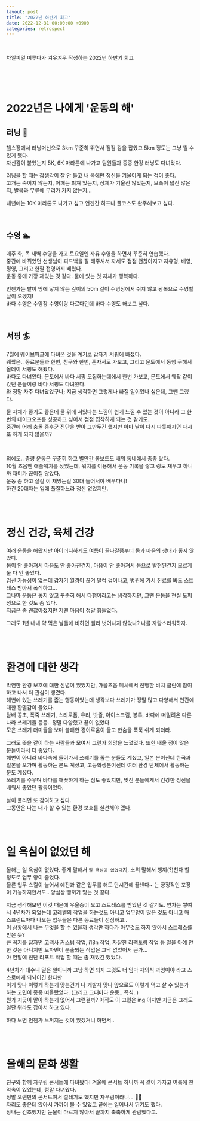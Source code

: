 ```yaml
---
layout: post
title: "2022년 하반기 회고"
date: 2022-12-31 00:00:00 +0900
categories: retrospect
---
```


<br />

차일피일 미루다가 겨우겨우 작성하는 2022년 하반기 회고

<br /><br /><br />

# 2022년은 나에게 '운동의 해'

## 러닝 🏃

헬스장에서 러닝머신으로 3km 꾸준히 뛰면서 점점 감을 잡았고 5km 정도는 그냥 뛸 수 있게 됐다.  
자신감이 붙었는지 5K, 6K 마라톤에 나가고 팀원들과 종종 한강 러닝도 다녀왔다.

러닝을 할 때는 잡생각이 잘 안 들고 내 몸에만 정신을 기울이게 되는 점이 좋다.  
고개는 숙이지 않는지, 어깨는 펴져 있는지, 상체가 기울진 않았는지, 보폭이 넓진 않은지, 발목과 무릎에 무리가 가지 않는지...

내년에는 10K 마라톤도 나가고 싶고 언젠간 하프나 풀코스도 완주해보고 싶다.

<br />

## 수영 🏊

매주 화, 목 새벽 수영을 가고 토요일엔 자유 수영을 하면서 꾸준히 연습했다.  
중간에 바뀌었던 선생님이 피드백을 잘 해주셔서 자세도 점점 괜찮아지고 자유형, 배영, 평영, 그리고 한팔 접영까지 배웠다.  
운동 중에 가장 재밌는 것 같다. 물에 있는 것 자체가 행복하다.

언젠가는 발이 땅에 닿지 않는 깊이의 50m 길이 수영장에서 쉬지 않고 왕복으로 수영할 날이 오겠지!  
바다 수영은 수영장 수영이랑 다르다던데 바다 수영도 해보고 싶다.

<br />

## 서핑 🏄

7월에 웨이브파크에 다녀온 것을 계기로 갑자기 서핑에 빠졌다.  
웨팤은.. 동료분들과 한번, 친구와 한번, 혼자서도 가보고, 그리고 문토에서 동행 구해서 올데이 서핑도 해봤다.  
바다도 다녀왔다. 문토에서 바다 서핑 모집하는데에서 한번 가보고, 문토에서 웨팤 같이 갔던 분들이랑 바다 서핑도 다녀왔다.  
와 정말 자주 다녀왔었구나; 지금 생각하면 그렇게나 빠질 일이었나 싶은데, 그땐 그랬다.

물 자체가 좋기도 좋은데 물 위에 서있다는 느낌이 쉽게 느낄 수 있는 것이 아니라 그 한번의 테이크오프를 성공하고 싶어서 점점 집착하게 되는 것 같기도..  
중간에 어깨 충돌 증후군 진단을 받아 그만두긴 했지만 아마 날이 다시 따듯해지면 다시 또 하게 되지 않을까?

<br />

외에도.. 중량 운동은 꾸준히 하고 별안간 롱보드도 배워 동네에서 종종 탔다.  
10월 즈음엔 애플워치를 샀었는데, 워치를 이용해서 운동 기록을 쌓고 링도 채우고 하니까 재미가 끊이질 않았다.  
운동 좀 하고 살걸 이 재밌는걸 30대 들어서야 배우다니!  
하긴 20대때는 입에 풀칠하느라 정신 없었지만.

<br />
<br />

# 정신 건강, 육체 건강

여러 운동을 해왔지만 아이러니하게도 여름이 끝나갈쯤부터 몸과 마음의 상태가 좋지 않았다.  
몸이 안 좋아져서 마음도 안 좋아진건지, 마음이 안 좋아져서 몸으로 발현된건지 모르게 둘 다 안 좋았다.  
임신 가능성이 없는데 갑자기 월경이 끊겨 덜컥 겁이나고, 병원에 가서 진료를 봐도 스트레스 받아서 폭식하고...  
그나마 운동은 놓지 않고 꾸준히 해서 다행이라고는 생각하지만, 그땐 운동을 현실 도피성으로 한 것도 좀 있다.  
지금은 좀 괜찮아졌지만 저땐 마음이 정말 힘들었다.

그래도 1년 내내 약 먹은 날들에 비하면 빨리 벗어나지 않았나? 나를 자랑스러워하자.

<br />
<br />

# 환경에 대한 생각

막연한 환경 보호에 대한 신념이 있었지만, 가을즈음 페셰에서 진행한 비치 클린에 참여하고 나서 더 관심이 생겼다.  
해변에 있는 쓰레기를 줍는 행동이었는데 생각보다 쓰레기가 정말 많고 다양해서 인간에 대한 환멸감이 들었다.  
담배 꽁초, 폭죽 쓰레기, 스티로폼, 유리, 밧줄, 아이스크림, 봉투, 바다에 떠밀려온 다른 나라 쓰레기들 등등.. 정말 다양했고 끝이 없었다.  
모은 쓰레기 더미들을 보며 불쾌한 경이로움이 들고 한숨을 푹푹 쉬게 되더라.

그래도 뜻을 같이 하는 사람들과 모여서 그런가 희망을 느꼈었다. 또한 배울 점이 많은 분들이라서 더 좋았다.  
해변이 아니라 바다속에 들어가서 쓰레기를 줍는 분들도 계셨고, 일본 분이신데 한국과 일본을 오가며 활동하는 분도 계셨고, 고등학생분이신데 여러 환경 단체에서 활동하는 분도 계셨다.  
쓰레기를 주우며 바다를 깨끗하게 하는 점도 좋았지만, 멋진 분들에게서 건강한 정신을 배워서 좋았던 활동이었다.

날이 풀리면 또 참여하고 싶다.  
그동안은 나는 내가 할 수 있는 환경 보호를 실천해야 겠다.

<br />
<br />

# 일 욕심이 없었던 해

올해는 일 욕심이 없었다. 좋게 말해서 `일 욕심이 없었다`지, 소위 말해서 뺑끼(?)친다 할 정도로 업무 양이 줄었다.  
물론 업무 스킬이 늘어서 예전과 같은 업무를 해도 단시간에 끝낸다~ 는 긍정적인 포장이 가능하지만서도.. 양심상 뺑끼가 맞는 것 같다.

지금 생각해보면 이것 때문에 우울증이 오고 스트레스를 받았던 것 같기도. 연차는 쌓여서 4년차가 되었는데 고레벨의 작업을 하는것도 아니고 업무양이 많은 것도 아니고 매 스프린트마다 나오는 업무들은 다른 동료들이 선점하고..  
이 상황에서 나는 무엇을 할 수 있을까 생각만 하다가 아무것도 하지 않아서 스트레스를 받은 듯?  
큰 꼭지를 잡자면 고객사 커스텀 작업, i18n 작업, 자잘한 리팩토링 작업 등 일을 아예 안 한 것은 아니지만 도파민이 분출되는 작업은 그닥 없었어서 근가...  
아 연말에 진단 리포트 작업 할 때는 좀 재밌긴 했었다.

4년차가 대수니 일은 일이니까 그냥 하면 되지 그것도 너 임마 자의식 과잉이야 라고 스스로에게 되뇌이긴 한다만  
이게 맞나 이렇게 하는게 맞는건가 나 개발자 맞나 앞으로도 이렇게 먹고 살 수 있는가 하는 고민이 종종 떠올랐었다. (그리고 그때마다 운동.. 폭식..)  
뭔가 지긋이 맡아 하는게 없어서 그런걸까?
아직도 이 고민은 ing 이지만 지금은 그래도 일단 뭐라도 잡아서 하고 있다.

하다 보면 언젠가 느껴지는 것이 있겠거니 하면서..

<br />
<br />

# 올해의 문화 생활

친구와 함께 자우림 콘서트에 다녀왔다! 겨울에 콘서트 하니까 꼭 같이 가자고 여름에 한 약속이 있었는데, 정말 다녀왔다.  
정말 오랜만의 콘서트여서 설레기도 했지만 자우림이라니... 🥺🫶  
자리도 좋은데 앉아서 가까이 볼 수 있었고 끝에는 일어나서 뛰기도 했다.  
장내는 건조했지만 눈물이 마르지 않아서 끝까지 촉촉하게 관람했다고.
